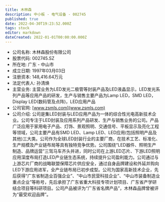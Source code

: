 ```yaml
---
title: 木林森
description: 中小板 - 电气设备 - 002745
published: true
date: 2022-04-30T19:23:52.000Z
tags: stock
editor: markdown
dateCreated: 2022-01-01T00:00:00.000Z
---
```


- 公司名称: 木林森股份有限公司
- 股票代码: 002745.SZ
- 所在地: 广东 - 中山市
- 成立日期: 1997年03月03日
- 注册资本: 148,416.64万元
- 法定代表人: 孙清焕
- 主营业务: 主营业务为LED发光二极管等封装产品及LED液晶显示，LED发光系列产品等应用产品的研发，生产与销售主要产品为Lamp LED，SMD LED，Display LED(数码管及点阵)，LED应用产品
- 公司官网: [www.zsmls.com](www.zsmls.com)
- 公司介绍: 公司是集LED封装与LED应用产品为一体的综合性光电高新技术企业。公司专注于LED封装及应用系列产品研发、生产与销售业务的公司。产品广泛应用于家用电子产品、灯饰、景观照明、交通信号、平板显示及亮化工程等领域，公司主要产品有SMD LED、Lamp LED、LED应用(包括照明产品及其他)三大类。公司作为全球LED封装行业的主要厂商，在技术工艺、标准化、生产规模及产业链布局等具有独特竞争优势。公司围绕“LED器件、照明生产制造、品牌运营”三驾马车齐头并进，同时公司在上游LED芯片、下游LED照明应用深度布局打造LED产业链生态系统，持续提升公司盈利能力。公司通过与上游芯片厂商的战略联盟保障芯片供应安全，通过自身品牌建设和外延并购向LED下游应用进军，全产业链布局已初步成型。公司为国家高新技术企业，先后获得“广东省制造业百强企业”、“中山市民营科技企业”、“中山市装备制造业重点企业”等称号，先后承担了广东省重大科技专项计划项目、广东省产学研结合项目等科研项目。公司产品被评为“广东省名牌产品”，木林森品牌曾被评为“最受欢迎品牌”。


